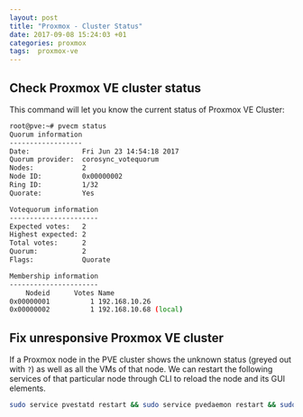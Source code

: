 ```yaml
---
layout: post
title: "Proxmox - Cluster Status"
date: 2017-09-08 15:24:03 +01
categories: proxmox
tags:  proxmox-ve
---
```


## Check Proxmox VE cluster status

This command will let you know the current status of Proxmox VE Cluster:

```bash
root@pve:~# pvecm status
Quorum information
------------------
Date:             Fri Jun 23 14:54:18 2017
Quorum provider:  corosync_votequorum
Nodes:            2
Node ID:          0x00000002
Ring ID:          1/32
Quorate:          Yes

Votequorum information
----------------------
Expected votes:   2
Highest expected: 2
Total votes:      2
Quorum:           2  
Flags:            Quorate 

Membership information
----------------------
    Nodeid      Votes Name
0x00000001          1 192.168.10.26
0x00000002          1 192.168.10.68 (local)
```

## Fix unresponsive Proxmox VE cluster

If a Proxmox node in the PVE cluster shows the unknown status (greyed out with `?`) as well as all the VMs of that node. We can restart the following services of that particular node through CLI to reload the node and its GUI elements.

```bash
sudo service pvestatd restart && sudo service pvedaemon restart && sudo service pveproxy restart
```

